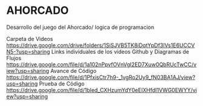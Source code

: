 # AHORCADO
Desarrollo del juego del Ahorcado/ logica de programacion

Carpeta de Videos
https://drive.google.com/drive/folders/1SiSJVB5TK8iDqtYpDf3lVs1E6UCCVN5-?usp=sharing 
Links individuales de los videos
Github y Diagramas de Flujos
https://drive.google.com/file/d/1a102nPpvfOVnVgI2ED7Xuw0QbRUcTwCC/view?usp=sharing 
Avance de Código
https://drive.google.com/file/d/1PfxisCtr7h9-_1vgRo2Uy9_fN03BA1AJ/view?usp=sharing 
Prueba de Código
https://drive.google.com/file/d/1bled_CXHzumYdY0eEIXHfdI1VWG0EWYY/view?usp=sharing 
